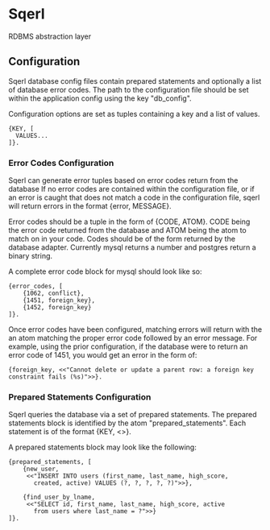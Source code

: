 Sqerl
=====
RDBMS abstraction layer


Configuration
-------------
Sqerl database config files contain prepared statements and optionally a list of
database error codes. The path to the configuration file should be set within the
application config using the key "db_config".

Configuration options are set as tuples containing a key and a list of values.

    {KEY, [
      VALUES...
    ]}.


### Error Codes Configuration
Sqerl can generate error tuples based on error codes return from the database If
no error codes are contained within the configuration file, or if an error is
caught that does not match a code in the configuration file, sqerl will return
errors in the format {error, MESSAGE}.

Error codes should be a tuple in the form of {CODE, ATOM}. CODE being the error
code returned from the database and ATOM being the atom to match on in your code.
Codes should be of the form returned by the database adapter. Currently mysql
returns a number and postgres return a binary string.

A complete error code block for mysql should look like so:

    {error_codes, [
        {1062, conflict},
        {1451, foreign_key},
        {1452, foreign_key}
    ]}.

Once error codes have been configured, matching errors will return with the an
atom matching the proper error code followed by an error message. For example,
using the prior configuration, if the database were to return an error code of
1451, you would get an error in the form of:

    {foreign_key, <<"Cannot delete or update a parent row: a foreign key
    constraint fails (%s)">>}.


### Prepared Statements Configuration
Sqerl queries the database via a set of prepared statements. The prepared statements
block is identified by the atom "prepared_statements". Each statement is of the
format {KEY, <<QUERY>>}.

A prepared statements block may look like the following:

    {prepared_statements, [
        {new_user,
         <<"INSERT INTO users (first_name, last_name, high_score,
           created, active) VALUES (?, ?, ?, ?, ?)">>},

        {find_user_by_lname,
         <<"SELECT id, first_name, last_name, high_score, active
           from users where last_name = ?">>}
    ]}.
